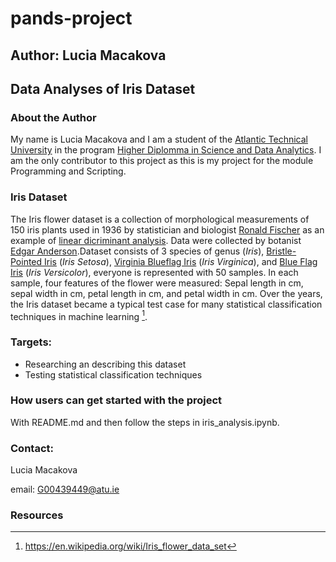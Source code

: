 # pands-project
## Author: Lucia Macakova
## Data Analyses of Iris Dataset
### About the Author
My name is Lucia Macakova and I am a student of the [Atlantic Technical University](https://www.atu.ie/) in the program [Higher Diplomma in Science and Data Analytics](https://www.gmit.ie/higher-diploma-in-science-in-computing-in-data-analytics). I am the only contributor to this project as this is my project for the module Programming and Scripting.

### Iris Dataset
The Iris flower dataset is a collection of morphological measurements of 150 iris plants used in 1936 by statistician and biologist [Ronald Fischer](https://en.wikipedia.org/wiki/Ronald_Fisher) as an example of [linear dicriminant analysis](https://en.wikipedia.org/wiki/Linear_discriminant_analysis). Data were collected by botanist [Edgar Anderson](https://en.wikipedia.org/wiki/Edgar_Anderson).Dataset consists of 3 species of genus (*Iris*), [Bristle-Pointed Iris](https://en.wikipedia.org/wiki/Iris_setosa#:~:text=Iris%20setosa%2C%20the%20bristle%2Dpointed,Limniris%20and%20the%20series%20Tripetalae.) (*Iris Setosa*), [Virginia Blueflag Iris](https://en.wikipedia.org/wiki/Iris_virginica) (*Iris Virginica*), and [Blue Flag Iris](https://en.wikipedia.org/wiki/Iris_versicolor) (*Iris Versicolor*), everyone is represented with 50 samples. In each sample, four features of the flower were measured: Sepal length in cm, sepal width in cm, petal length in cm, and petal width in cm. Over the years, the Iris dataset became a typical test case for many statistical classification techniques in machine learning [^1].

### Targets:
- Researching an describing this dataset
- Testing statistical classification techniques

### How users can get started with the project
With README.md and then follow the steps in iris_analysis.ipynb.

### Contact:
Lucia Macakova

email: G00439449@atu.ie

### Resources
[^1]: https://en.wikipedia.org/wiki/Iris_flower_data_set